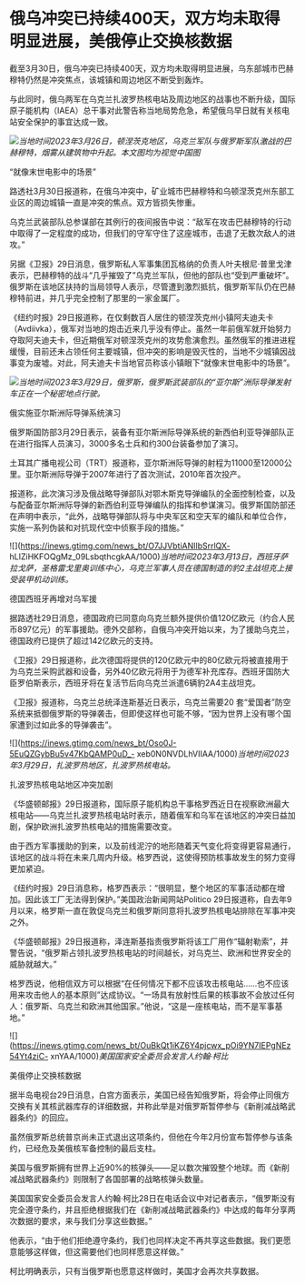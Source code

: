 # 俄乌冲突已持续400天，双方均未取得明显进展，美俄停止交换核数据

截至3月30日，俄乌冲突已持续400天，双方均未取得明显进展，乌东部城市巴赫穆特仍然是冲突焦点，该城镇和周边地区不断受到轰炸。

与此同时，俄乌两军在乌克兰扎波罗热核电站及周边地区的战事也不断升级，国际原子能机构（IAEA）总干事对此警告称当地局势危急，希望俄乌早日就有关核电站安全保护的事宜达成一致。

![](https://inews.gtimg.com/news_bt/ONSI0uwmJf3TCkx8SD1xWUfKeqv6ZgG9phmbPiWJxbJnIAA/1000)_当地时间2023年3月26日，顿涅茨克地区，乌克兰军队与俄罗斯军队激战的巴赫穆特，烟雾从建筑物中升起。本文图均为视觉中国图_

“就像末世电影中的场景”

路透社3月30日报道称，在俄乌冲突中，矿业城市巴赫穆特和乌顿涅茨克州东部工业区的周边城镇一直是冲突的焦点。双方皆损失惨重。

乌克兰武装部队总参谋部在其例行的夜间报告中说：“敌军在攻击巴赫穆特的行动中取得了一定程度的成功，但我们的守军守住了这座城市，击退了无数次敌人的进攻。”

另据《卫报》29日消息，俄罗斯私人军事集团瓦格纳的负责人叶夫根尼·普里戈津表示，巴赫穆特的战斗“几乎摧毁了”乌克兰军队，但他的部队也“受到严重破坏”。俄罗斯在该地区扶持的当局领导人表示，尽管遭到激烈抵抗，俄罗斯军队仍在巴赫穆特前进，并几乎完全控制了那里的一家金属厂。

《纽约时报》29日报道称，在仅剩数百人居住的顿涅茨克州小镇阿夫迪夫卡（Avdiivka），俄军对当地的炮击近来几乎没有停止。虽然一年前俄军就开始努力夺取阿夫迪夫卡，但近期俄军对顿涅茨克州的攻势愈演愈烈。虽然俄军的推进进程缓慢，目前还未占领任何主要城镇，但冲突的影响是毁灭性的，当地不少城镇因战事变为废墟。对此，阿夫迪夫卡当地官员称该小镇眼下“就像末世电影中的场景”。

![](https://inews.gtimg.com/news_bt/OCiJrinx4xbsIYOp0TpYE0m3F3tIMtwMt_CGbydKnodMwAA/1000)_当地时间2023年3月29日，俄罗斯，俄罗斯武装部队的“亚尔斯”洲际导弹发射车正在一个秘密地点行驶。_

俄实施亚尔斯洲际导弹系统演习

俄罗斯国防部3月29日表示，装备有亚尔斯洲际导弹系统的新西伯利亚导弹部队正在进行指挥人员演习，3000多名士兵和约300台装备参加了演习。

土耳其广播电视公司（TRT）报道称，亚尔斯洲际导弹的射程为11000至12000公里。亚尔斯洲际导弹于2007年进行了首次测试，2010年首次投产。

报道称，此次演习涉及俄战略导弹部队对鄂木斯克导弹编队的全面控制检查，以及与配备亚尔斯洲际导弹的新西伯利亚导弹编队的指挥和参谋演习。俄罗斯国防部还在声明中表示，“此外，战略导弹部队将与中央军区和空天军的编队和单位合作，实施一系列伪装和对抗现代空中侦察手段的措施。”

![](https://inews.gtimg.com/news_bt/O7JJVbtiANIlbSrrlQX-
hLIZiHKFOQgMz_09LsbqthcgkAA/1000)_当地时间2023年3月13日，西班牙萨拉戈萨，圣格雷戈里奥训练中心，乌克兰军事人员在德国制造的豹2主战坦克上接受装甲机动训练。_

德国西班牙再增对乌军援

据路透社29日消息，德国政府已同意向乌克兰额外提供价值120亿欧元（约合人民币897亿元）的军事援助。德外交部称，自俄乌冲突开始以来，为了援助乌克兰，德国政府已提供了超过142亿欧元的支持。

《卫报》29日报道称，此次德国将提供的120亿欧元中的80亿欧元将被直接用于为乌克兰采购武器和设备，另外40亿欧元将用于为德军补充库存。西班牙国防大臣罗伯斯表示，西班牙将在复活节后向乌克兰派遣6辆豹2A4主战坦克。

《卫报》报道称，乌克兰总统泽连斯基近日表示，乌克兰需要20
套“爱国者”防空系统来抵御俄罗斯的导弹袭击，但即使这样也可能不够，“因为世界上没有哪个国家遭到过如此多的导弹袭击”。

![](https://inews.gtimg.com/news_bt/Oso0J-5EuQZGybBu5v47KbQAMP0uD_-
xeb0N0NVDLhVIIAA/1000)_当地时间2023年3月29日，扎波罗热地区，扎波罗热核电站。_

扎波罗热核电站地区冲突加剧

《华盛顿邮报》29日报道称，国际原子能机构总干事格罗西近日在视察欧洲最大核电站——乌克兰扎波罗热核电站时表示，随着俄军和乌军在该地区的冲突日益加剧，保护欧洲扎波罗热核电站的措施需要改变。

由于西方军事援助的到来，以及前线泥泞的地形随着天气变化将变得更容易通行，该地区的战斗将在未来几周内升级。格罗西说，这使得预防核事故发生的努力变得更加紧迫。

《纽约时报》29日消息称，格罗西表示：“很明显，整个地区的军事活动都在增加。因此该工厂无法得到保护。”美国政治新闻网站Politico
29日报道称，自去年9月以来，格罗斯一直在敦促乌克兰和俄罗斯同意将扎波罗热核电站排除在军事冲突之外。

《华盛顿邮报》29日报道称，泽连斯基指责俄罗斯将该工厂用作“辐射勒索”，并警告说，“俄罗斯占领扎波罗热核电站的时间越长，对乌克兰、欧洲和世界安全的威胁就越大。”

格罗西说，他相信双方可以根据“在任何情况下都不应该攻击核电站……也不应该用来攻击他人的基本原则”达成协议。“一场具有放射性后果的核事故不会放过任何人：俄罗斯、乌克兰和欧洲其他国家。”他说，“这是一座核电站，而不是军事基地。”

![](https://inews.gtimg.com/news_bt/OuBkQt1iKZ6Y4pjcwx_pOi9YN7IEPgNEz54Yt4ziC-
xnYAA/1000)_美国国家安全委员会发言人约翰·柯比_

美俄停止交换核数据

据半岛电视台29日消息，白宫方面表示，美国已经告知俄罗斯，将会停止同俄方交换有关其核武器库存的详细数据，并称此举是对俄罗斯暂停参与《新削减战略武器条约》的回应。

虽然俄罗斯总统普京尚未正式退出这项条约，但他在今年2月份宣布暂停参与该条约，已经危及美俄核军备控制的最后支柱。

美国与俄罗斯拥有世界上近90%的核弹头——足以数次摧毁整个地球。而《新削减战略武器条约》则限制了各国部署的战略核弹头数量。

美国国家安全委员会发言人约翰·柯比28日在电话会议中对记者表示，“俄罗斯没有完全遵守条约，并且拒绝根据我们在《新削减战略武器条约》中达成的每年分享两次数据的要求，来与我们分享这些数据。”

他表示，“由于他们拒绝遵守条约，我们也同样决定不再共享这些数据。我们更愿意能够这样做，但这需要他们也同样愿意这样做。”

柯比明确表示，只有当俄罗斯也愿意这样做时，美国才会再次共享数据。

